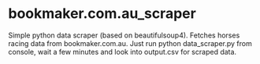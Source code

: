# bookmaker.com.au_scraper
Simple python data scraper (based on beautifulsoup4). Fetches horses racing data from bookmaker.com.au.
Just run python data_scraper.py from console, wait a few minutes and look into output.csv for scraped data.



